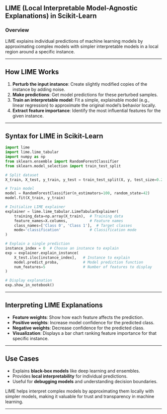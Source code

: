 ## **LIME (Local Interpretable Model-Agnostic Explanations) in Scikit-Learn**  

### **Overview**  
LIME explains individual predictions of machine learning models by approximating complex models with simpler interpretable models in a local region around a specific instance.  

---

## **How LIME Works**  
1. **Perturb the input instance**: Create slightly modified copies of the instance by adding noise.  
2. **Make predictions**: Get model predictions for these perturbed samples.  
3. **Train an interpretable model**: Fit a simple, explainable model (e.g., linear regression) to approximate the original model’s behavior locally.  
4. **Extract feature importance**: Identify the most influential features for the given instance.  

---

## **Syntax for LIME in Scikit-Learn**  
```python
import lime
import lime.lime_tabular
import numpy as np
from sklearn.ensemble import RandomForestClassifier
from sklearn.model_selection import train_test_split

# Split dataset
X_train, X_test, y_train, y_test = train_test_split(X, y, test_size=0.2, random_state=42)

# Train model
model = RandomForestClassifier(n_estimators=100, random_state=42)
model.fit(X_train, y_train)

# Initialize LIME explainer
explainer = lime.lime_tabular.LimeTabularExplainer(
    training_data=np.array(X_train),  # Training data
    feature_names=X.columns,          # Feature names
    class_names=['Class 0', 'Class 1'],  # Target classes
    mode='classification'             # Classification mode
)

# Explain a single prediction
instance_index = 0  # Choose an instance to explain
exp = explainer.explain_instance(
    X_test.iloc[instance_index],   # Instance to explain
    model.predict_proba,           # Model prediction function
    num_features=5                 # Number of features to display
)

# Display explanation
exp.show_in_notebook()
```

---

## **Interpreting LIME Explanations**  
- **Feature weights**: Show how each feature affects the prediction.  
- **Positive weights**: Increase model confidence for the predicted class.  
- **Negative weights**: Decrease confidence for the predicted class.  
- **Visualization**: Displays a bar chart ranking feature importance for that specific instance.  

---

## **Use Cases**  
- Explains **black-box models** like deep learning and ensembles.  
- Provides **local interpretability** for individual predictions.  
- Useful for **debugging models** and understanding decision boundaries.  

LIME helps interpret complex models by approximating them locally with simpler models, making it valuable for trust and transparency in machine learning.

---